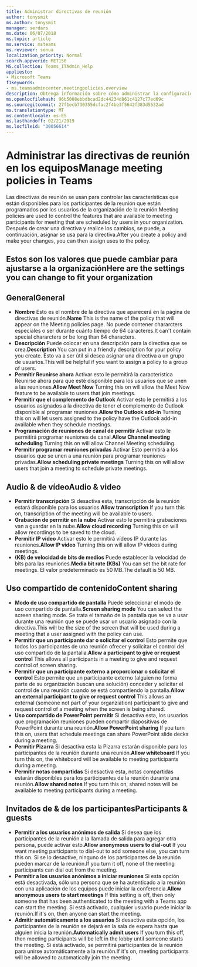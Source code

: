 ```yaml
---
title: Administrar directivas de reunión
author: tonysmit
ms.author: tonysmit
manager: serdars
ms.date: 06/07/2018
ms.topic: article
ms.service: msteams
ms.reviewer: sonua
localization_priority: Normal
search.appverid: MET150
MS.collection: Teams_ITAdmin_Help
appliesto:
- Microsoft Teams
f1keywords:
- ms.teamsadmincenter.meetingpolicies.overview
description: Obtenga información sobre cómo administrar la configuración de directivas en los equipos de la reunión.
ms.openlocfilehash: 96b5008ebbdbcad2dc44234d861c4127c77ed69c
ms.sourcegitcommit: 27f1ecb730355dcfac2f4be3f5642f383d5532ad
ms.translationtype: MT
ms.contentlocale: es-ES
ms.lasthandoff: 02/21/2019
ms.locfileid: "30056614"
---
```

# <a name="manage-meeting-policies-in-teams"></a><span data-ttu-id="2c949-103">Administrar las directivas de reunión en los equipos</span><span class="sxs-lookup"><span data-stu-id="2c949-103">Manage meeting policies in Teams</span></span>

<span data-ttu-id="2c949-104">Las directivas de reunión se usan para controlar las características que están disponibles para los participantes de la reunión que están programados por los usuarios de la organización de la reunión.</span><span class="sxs-lookup"><span data-stu-id="2c949-104">Meeting policies are used to control the features that are available to meeting participants for meeting that are scheduled by users in your organization.</span></span> <span data-ttu-id="2c949-105">Después de crear una directiva y realice los cambios, se puede, a continuación, asignar se usa para la directiva.</span><span class="sxs-lookup"><span data-stu-id="2c949-105">After you create a policy and make your changes, you can then assign uses to the policy.</span></span> 

## <a name="here-are-the-settings-you-can-change-to-fit-your-organization"></a><span data-ttu-id="2c949-106">Estos son los valores que puede cambiar para ajustarse a la organización</span><span class="sxs-lookup"><span data-stu-id="2c949-106">Here are the settings you can change to fit your organization</span></span>
<span data-ttu-id="2c949-107"><a name="bkgeneral"> </a></span><span class="sxs-lookup"><span data-stu-id="2c949-107"></span></span>

## <a name="general"></a><span data-ttu-id="2c949-108">General</span><span class="sxs-lookup"><span data-stu-id="2c949-108">General</span></span>
   - <span data-ttu-id="2c949-109">**Nombre** Esto es el nombre de la directiva que aparecerá en la página de directivas de reunión.</span><span class="sxs-lookup"><span data-stu-id="2c949-109">**Name** This is the name of the policy that will appear on the Meeting policies page.</span></span> <span data-ttu-id="2c949-110">No puede contener chararcters especiales o ser durante cuánto tiempo de 64 caracteres.</span><span class="sxs-lookup"><span data-stu-id="2c949-110">It can't contain special chararcters or be long than 64 characters.</span></span>
   - <span data-ttu-id="2c949-111">**Descripción** Puede colocar en una descripción para la directiva que se crea.</span><span class="sxs-lookup"><span data-stu-id="2c949-111">**Description** You can put in a friendly description for your policy you create.</span></span> <span data-ttu-id="2c949-112">Esto va a ser útil si desea asignar una directiva a un grupo de usuarios.</span><span class="sxs-lookup"><span data-stu-id="2c949-112">This will be helpful if you want to assign a policy to a group of users.</span></span>
   - <span data-ttu-id="2c949-113">**Permitir Reunirse ahora** Activar esto le permitirá la característica Reunirse ahora para que esté disponible para los usuarios que se unen a las reuniones.</span><span class="sxs-lookup"><span data-stu-id="2c949-113">**Allow Meet Now** Turning this on will allow the Meet Now feature to be available to users that join meetings.</span></span>
   - <span data-ttu-id="2c949-114">**Permitir que el complemento de Outlook** Activar esto le permitirá a los usuarios asignados a la directiva de tener el complemento de Outlook disponible al programar reuniones.</span><span class="sxs-lookup"><span data-stu-id="2c949-114">**Allow the Outlook add-in** Turning this on will let users assigned to the policy have the Outlook add-in available when they schedule meetings.</span></span>
   - <span data-ttu-id="2c949-115">**Programación de reuniones de canal de permitir** Activar esto le permitirá programar reuniones de canal.</span><span class="sxs-lookup"><span data-stu-id="2c949-115">**Allow Channel meeting scheduling** Turning this on will allow Channel Meeting scheduling.</span></span>
   - <span data-ttu-id="2c949-116">**Permitir programar reuniones privadas** Activar Esto permitirá a los usuarios que se unen a una reunión para programar reuniones privadas.</span><span class="sxs-lookup"><span data-stu-id="2c949-116">**Allow scheduling private meetings** Turning this on will allow users that join a meeting to schedule private meetings.</span></span>

<span data-ttu-id="2c949-117"><a name="bkaudioandvideo"> </a></span><span class="sxs-lookup"><span data-stu-id="2c949-117"></span></span>

## <a name="audio--video"></a><span data-ttu-id="2c949-118">Audio & de vídeo</span><span class="sxs-lookup"><span data-stu-id="2c949-118">Audio & video</span></span>
   - <span data-ttu-id="2c949-119">**Permitir transcripción** Si desactiva esta, transcripción de la reunión estará disponible para los usuarios.</span><span class="sxs-lookup"><span data-stu-id="2c949-119">**Allow transcription** If you turn this on, transcription of the meeting will be available to users.</span></span>
   - <span data-ttu-id="2c949-120">**Grabación de permitir en la nube** Activar esto le permitirá grabaciones van a guardar en la nube.</span><span class="sxs-lookup"><span data-stu-id="2c949-120">**Allow cloud recording** Turning this on will allow recordings to be saved to the cloud.</span></span>
   - <span data-ttu-id="2c949-121">**Permitir IP vídeo** Activar esto le permitirá vídeos IP durante las reuniones.</span><span class="sxs-lookup"><span data-stu-id="2c949-121">**Allow IP video** Turning this on will allow IP videos during meetings.</span></span>
   - <span data-ttu-id="2c949-122">**(KB) de velocidad de bits de medios** Puede establecer la velocidad de bits para las reuniones.</span><span class="sxs-lookup"><span data-stu-id="2c949-122">**Media bit rate (KBs)** You can set the bit rate for meetings.</span></span> <span data-ttu-id="2c949-123">El valor predeterminado es 50 MB.</span><span class="sxs-lookup"><span data-stu-id="2c949-123">The default is 50 MB.</span></span>

<span data-ttu-id="2c949-124"><a name="bkcontentsharing"> </a></span><span class="sxs-lookup"><span data-stu-id="2c949-124"></span></span>

## <a name="content-sharing"></a><span data-ttu-id="2c949-125">Uso compartido de contenido</span><span class="sxs-lookup"><span data-stu-id="2c949-125">Content sharing</span></span>
   - <span data-ttu-id="2c949-126">**Modo de uso compartido de pantalla** Puede seleccionar el modo de uso compartido de pantalla.</span><span class="sxs-lookup"><span data-stu-id="2c949-126">**Screen sharing mode** You can select the screen sharing mode.</span></span> <span data-ttu-id="2c949-127">Se trata el tamaño de la pantalla que se va a usar durante una reunión que se puede usar un usuario asignado con la directiva.</span><span class="sxs-lookup"><span data-stu-id="2c949-127">This will be the size of the screen that will be used during a meeting that a user assigned with the policy can use.</span></span>
   - <span data-ttu-id="2c949-128">**Permitir que un participante dar o solicitar el control** Esto permite que todos los participantes de una reunión ofrecer y solicitar el control del uso compartido de la pantalla.</span><span class="sxs-lookup"><span data-stu-id="2c949-128">**Allow a participant to give or request control** This allows all participants in a meeting to give and request control of screen sharing.</span></span>
   - <span data-ttu-id="2c949-129">**Permitir que un participante externo a proporcionar o solicitar el control** Esto permite que un participante externo (alguien no forma parte de su organización buscan una solución) conceder y solicitar el control de una reunión cuando se está compartiendo la pantalla.</span><span class="sxs-lookup"><span data-stu-id="2c949-129">**Allow an external participant to give or request control** This allows an external (someone not part of your organziation) participant to give and request control of a meeting when the screen is being shared.</span></span>
   - <span data-ttu-id="2c949-130">**Uso compartido de PowerPoint permitir** Si desactiva esta, los usuarios que programación reuniones pueden compartir diapositivas de PowerPoint durante una reunión.</span><span class="sxs-lookup"><span data-stu-id="2c949-130">**Allow PowerPoint sharing** If you turn this on, users that schedule meetings can share PowerPoint slide decks during a meeting.</span></span>
   - <span data-ttu-id="2c949-131">**Permitir Pizarra** Si desactiva esta la Pizarra estarán disponible para los participantes de la reunión durante una reunión.</span><span class="sxs-lookup"><span data-stu-id="2c949-131">**Allow whiteboard** If you turn this on, the whiteboard will be available to meeting participants during a meeting.</span></span>
   - <span data-ttu-id="2c949-132">**Permitir notas compartidas** Si desactiva esta, notas compartidas estarán disponibles para los participantes de la reunión durante una reunión.</span><span class="sxs-lookup"><span data-stu-id="2c949-132">**Allow shared notes** If you turn this on, shared notes will be available to meeting participants during a meeting.</span></span>

<span data-ttu-id="2c949-133"><a name="bkparticipantsandguests"> </a></span><span class="sxs-lookup"><span data-stu-id="2c949-133"></span></span>

## <a name="participants--guests"></a><span data-ttu-id="2c949-134">Invitados de & de los participantes</span><span class="sxs-lookup"><span data-stu-id="2c949-134">Participants & guests</span></span>
   - <span data-ttu-id="2c949-135">**Permitir a los usuarios anónimos de salida** Si desea que los participantes de la reunión a la llamada de salida para agregar otra persona, puede activar esto.</span><span class="sxs-lookup"><span data-stu-id="2c949-135">**Allow anonymous users to dial-out** If you want meeting participants to dial-out to add someone else, you can turn this on.</span></span> <span data-ttu-id="2c949-136">Si se lo desactive, ninguno de los participantes de la reunión pueden marcar de la reunión.</span><span class="sxs-lookup"><span data-stu-id="2c949-136">If you turn it off, none of the meeting participants can dial out from the meeting.</span></span>
   - <span data-ttu-id="2c949-137">**Permitir a los usuarios anónimos a iniciar reuniones** Si esta opción está desactivada, sólo una persona que se ha autenticado a la reunión con una aplicación de los equipos puede iniciar la conferencia.</span><span class="sxs-lookup"><span data-stu-id="2c949-137">**Allow anonymous users to start meetings** If this setting is off, then only someone that has been authenticated to the meeting with a Teams app can start the meeting.</span></span> <span data-ttu-id="2c949-138">Si está activado, cualquier usuario puede iniciar la reunión.</span><span class="sxs-lookup"><span data-stu-id="2c949-138">If it's on, then anyone can start the meeting.</span></span>
   - <span data-ttu-id="2c949-139">**Admitir automáticamente a los usuarios** Si desactiva esta opción, los participantes de la reunión se dejará en la sala de espera hasta que alguien inicia la reunión.</span><span class="sxs-lookup"><span data-stu-id="2c949-139">**Automatically admit users** If you turn this off, then meeting participants will be left in the lobby until someone starts the meeting.</span></span> <span data-ttu-id="2c949-140">Si está activado, se permitirá participantes de la reunión para unirse automáticamente a la reunión.</span><span class="sxs-lookup"><span data-stu-id="2c949-140">If it's on, meeting participants will be allowed to automatically join the meeting.</span></span>


